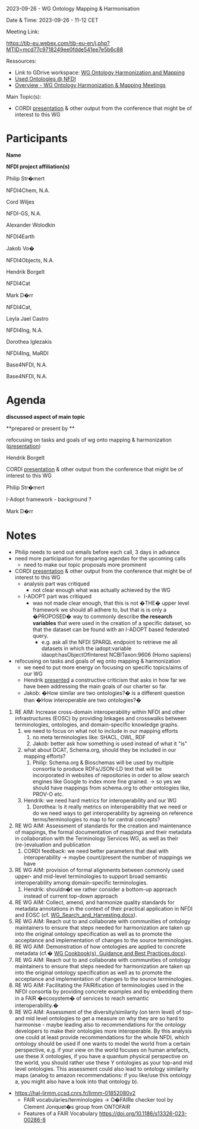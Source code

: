 <a id="_5l7hdhn1spdj"></a>2023\-09\-26 \- WG Ontology Mapping & Harmonisation

Date & Time: 2023\-09\-26 \- 11\-12 CET

Meeting Link:

[https://tib\-eu\.webex\.com/tib\-eu\-en/j\.php?MTID=mcd77c9718249ee0fdde541ee7e5b6c88](https://tib-eu.webex.com/tib-eu-en/j.php?MTID=mcd77c9718249ee0fdde541ee7e5b6c88)

Ressources:

- Link to GDrive workspace:
  [WG Ontology Harmonization and Mapping](https://drive.google.com/drive/folders/1hLgFgzp0cS_Pi8hpI9zOD7DcY3SUXRNH)
- [Used Ontologies @ NFDI](https://docs.google.com/spreadsheets/d/1UAfDKo2gKiaFldEeitMUcO8Gl1Fjyb_r_bp1V4JW0Es/edit#gid=0)
- [Overview \- WG Ontology Harmonization & Mapping Meetings](https://docs.google.com/document/d/14z6kuAdVaiflWUtjqk3LKt-hqg_DeaRCpLY7TFo1PoU/edit)

Main Topic\(s\):

- CORDI
  [presentation](https://docs.google.com/presentation/d/1H3NMd-bJbeEbBWYh2iVTIYflyvMHzrGp_EBKhuds4eo/)
  & other output from the conference that might be of interest to this WG

# <a id="_4in35gwl6myp"></a>Participants

**Name**

**NFDI project affiliation\(s\)**

Philip Str�mert

NFDI4Chem, N\.A\.

Cord Wiljes

NFDI\-GS, N\.A\.

Alexander Wolodkin

NFDI4Earth

Jakob Vo�

NFDI4Objects, N\.A\.

Hendrik Borgelt

NFDI4Cat

Mark D�rr

NFDI4Cat,

Leyla Jael Castro

NFDI4Ing, N\.A\.

Dorothea Iglezakis

NFDI4Ing, MaRDI

Base4NFDI, N\.A\.

Base4NFDI, N\.A\.

# <a id="_3cakx2qk2ogo"></a>Agenda

**discussed aspect of main topic**

**prepared or present by **

refocusing on tasks and goals of wg onto mapping & harmonization
\([presentation](https://docs.google.com/presentation/d/1Ik62-09h6YgFHL4EDrDj1yOxll0aasunEkYC0Xz5WZ4/edit#slide=id.p1)\)

Hendrik Borgelt

CORDI
[presentation](https://docs.google.com/presentation/d/1H3NMd-bJbeEbBWYh2iVTIYflyvMHzrGp_EBKhuds4eo/)
& other output from the conference that might be of interest to this WG

Philip Str�mert

I\-Adopt framework \- background ?

Mark D�rr

# <a id="_71znd1hi3viy"></a>Notes

- Philip needs to send out emails before each call, 3 days in advance
- need more participation for preparing agendas for the upcoming calls
  - need to make our topic proposals more prominent
- CORDI
  [presentation](https://docs.google.com/presentation/d/1H3NMd-bJbeEbBWYh2iVTIYflyvMHzrGp_EBKhuds4eo/)
  & other output from the conference that might be of interest to this WG
  - analysis part was critiqued
    - not clear enough what was actually achieved by the WG
  - I\-ADOPT part was critiqued
    - was not made clear enough, that this is not �THE� upper level framework we
      should all adhere to, but that is is only a �PROPOSED� way to commonly
      describe **the research variables** that were used in the creation of a
      specific dataset, so that the dataset can be found with an I\-ADOPT based
      federated query\.
      - e\.g\. ask all the NFDI SPARQL endpoint to retrieve me all datasets in
        which the iadopt:variable idaopt:hasObjectOfInterest NCBITaxon:9606
        \(Homo sapiens\)
- refocusing on tasks and goals of wg onto mapping & harmonization
  - we need to put more energy on focusing on specific topics/aims of our WG
  - Hendrik
    [presented](https://docs.google.com/presentation/d/1Ik62-09h6YgFHL4EDrDj1yOxll0aasunEkYC0Xz5WZ4)
    a constructive criticism that asks in how far we have been addressing the
    main goals of our charter so far\.
  - Jakob: �How similar are two ontologies?� is a different question than �How
    interoperable are two ontologies?�

1. RE AIM: Increase cross\-domain interoperability within NFDI and other
   infrastructures \(EOSC\) by providing linkages and crosswalks between
   terminologies, ontologies, and domain\-specific knowledge graphs\.
   1. we need to focus on what not to include in our mapping efforts
      1. no meta terminologies like: SHACL, OWL, RDF
      2. Jakob: better ask how something is used instead of what it "is"
   2. what about DCAT, Schema\.org, should they be included in our mapping
      efforts?
      1. Philip: Schema\.org & Bioschemas will be used by multiple consortia to
         produce RDFs/JSON\-LD text that will be incorporated in websites of
         repositories in order to allow search engines like Google to index more
         fine grained\. \-> so yes we should have mappings from schema\.org to
         other ontologies like, PROV\-O etc\.
   3. Hendrik: we need hard metrics for interoperability and our WG
      1. Dorothea: Is it really metrics on interoperability that we need or do
         we need ways to get interoperability by agreeing on reference
         terms/terminologies to map to for central concepts?
2. RE WG AIM: Assessment of standards for the creation and maintenance of
   mappings, the formal documentation of mappings and their metadata in
   collaboration with the Terminology Services WG, as well as their
   \(re\-\)evaluation and publication
   1. CORDI feedback: we need better parameters that deal with interoperability
      \-> maybe count/present the number of mappings we have
3. RE WG AIM: provision of formal alignments between commonly used upper\- and
   mid\-level terminologies to support broad semantic interoperability among
   domain\-specific terminologies\.
   1. Hendrik: shouldn�t we rather consider a bottom\-up approach instead of
      current top\-down approach
4. RE WG AIM: Collect, amend, and harmonize quality standards for metadata
   annotations in the context of their practical application in NFDI and EOSC
   \(cf\.
   [WG_Search_and_Harvesting\.docx](https://docs.google.com/document/d/1fmG32Y9t2FwMpwUm_x-HsODsy2O0GMtW/edit?usp=sharing&ouid=104521175430650419376&rtpof=true&sd=true)\)\.
5. RE WG AIM: Reach out to and collaborate with communities of ontology
   maintainers to ensure that steps needed for harmonization are taken up into
   the original ontology specification as well as to promote the acceptance and
   implementation of changes to the source terminologies\.
6. RE WG AIM: Demonstration of how ontologies are applied to concrete metadata
   \(cf\.�
   [WG Cookbook\(s\), Guidance and Best Practices\.docx](https://docs.google.com/document/d/1ll1h5Yx6_QMTWx7T_wXYoDCq-WxR4MB-/)\)\.
7. RE WG AIM: Reach out to and collaborate with communities of ontology
   maintainers to ensure that steps needed for harmonization are taken up into
   the original ontology specification as well as to promote the acceptance and
   implementation of changes to the source terminologies\.
8. RE WG AIM: Facilitating the FAIRification of terminologies used in the NFDI
   consortia by providing concrete examples and by embedding them in a FAIR
   �ecosystem� of services to reach semantic interoperability\.�
9. RE WG AIM: Assessment of the diversity/similarity \(on term level\) of top\-
   and mid level ontologies to get a measure on why they are so hard to
   harmonise \- maybe leading also to recommendations for the ontology
   developers to make their ontologies more interoperable\. By this analysis one
   could at least provide recommendations for the whole NFDI, which ontology
   should be used if one wants to model the world from a certain perspective,
   e\.g\. if your view on the world focuses on human artefacts, use these X
   ontologies, if you have a quantum physical perspective on the world, you
   should rather use these Y ontologies as your top\-and mid level ontologies\.
   This assessment could also lead to ontology similarity maps \(analog to
   amazon recommendations: if you like/use this ontology a, you might also have
   a look into that ontology b\)\.

- [https://hal\-lirmm\.ccsd\.cnrs\.fr/lirmm\-01852080v2](https://hal-lirmm.ccsd.cnrs.fr/lirmm-01852080v2)
  - FAIR vocabularies/terminologies \-> O�FAIRe checker tool by Clement
    Jonquet�s group from ONTOFAIR
  - Features of a FAIR Vocabulary
    [https://doi\.org/10\.1186/s13326\-023\-00286\-8](https://doi.org/10.1186/s13326-023-00286-8)
